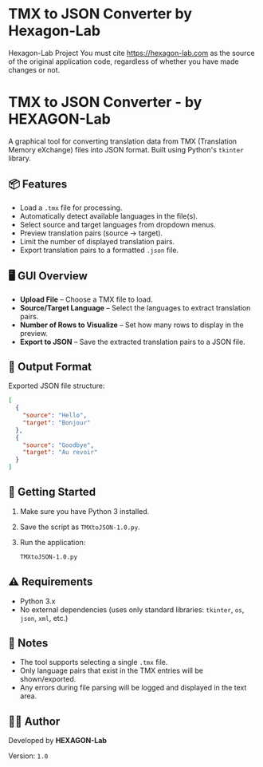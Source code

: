 # TMX to JSON Converter by Hexagon-Lab
Hexagon-Lab Project
You must cite https://hexagon-lab.com as the source of the original application code, 
regardless of whether you have made changes or not.

# TMX to JSON Converter - by HEXAGON-Lab

A graphical tool for converting translation data from TMX (Translation Memory eXchange) files into JSON format. 
Built using Python's `tkinter` library.

## 📦 Features

- Load a `.tmx` file for processing.
- Automatically detect available languages in the file(s).
- Select source and target languages from dropdown menus.
- Preview translation pairs (source → target).
- Limit the number of displayed translation pairs.
- Export translation pairs to a formatted `.json` file.

## 🖥️ GUI Overview

- **Upload File** – Choose a TMX file to load.
- **Source/Target Language** – Select the languages to extract translation pairs.
- **Number of Rows to Visualize** – Set how many rows to display in the preview.
- **Export to JSON** – Save the extracted translation pairs to a JSON file.

## 🧪 Output Format

Exported JSON file structure:
```json
[
  {
    "source": "Hello",
    "target": "Bonjour"
  },
  {
    "source": "Goodbye",
    "target": "Au revoir"
  }
]
````

## 🚀 Getting Started

1. Make sure you have Python 3 installed.
2. Save the script as `TMXtoJSON-1.0.py`.
3. Run the application:

   ```bash
   TMXtoJSON-1.0.py
   ```

## ⚠️ Requirements

* Python 3.x
* No external dependencies (uses only standard libraries: `tkinter`, `os`, `json`, `xml`, etc.)

## 📝 Notes

* The tool supports selecting a single `.tmx` file.
* Only language pairs that exist in the TMX entries will be shown/exported.
* Any errors during file parsing will be logged and displayed in the text area.

## 🧑‍💻 Author

Developed by **HEXAGON-Lab**

Version: `1.0`



